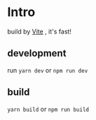 # Intro

build by [Vite](https://github.com/vitejs/vite#vite-) , it's fast!

## development

run `yarn dev` or `npm run dev`

## build

`yarn build` or `npm run build`

